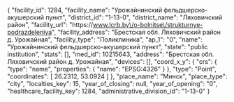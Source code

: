 {
    "facility_id": 1284,
    "facility_name": "Урожайнинский фельдшерско-акушерский пункт",
    "district_id": "1-13-0",
    "district_name": "Ляховичский район",
    "facility_url": "https:\/\/www.lcrb.by\/o-bolnitse\/strukturnye-podrazdeleniya",
    "facility_address": "Брестская обл. Ляховичский район д. Урожайная",
    "facility_type": "Поликлиника",
    "ap_1": "0",
    "name": "Урожайнинский фельдшерско-акушерский пункт",
    "state": "public institution",
    "stats": [],
    "med_id": 10215643,
    "address": "Брестская обл. Ляховичский район д. Урожайная",
    "devices": [],
    "coord_x_y": {
        "crs": {
            "type": "name",
            "properties": {
                "name": "EPSG:4326"
            }
        },
        "type": "Point",
        "coordinates": [
            26.2312,
            53.0924
        ]
    },
    "place_name": "Минск",
    "place_type": "city",
    "localties_key": 15,
    "year_of_closing": null,
    "year_of_opening": "0",
    "healthcare_facility_key": 1284,
    "administrative_division_id": "1-13-0"
}